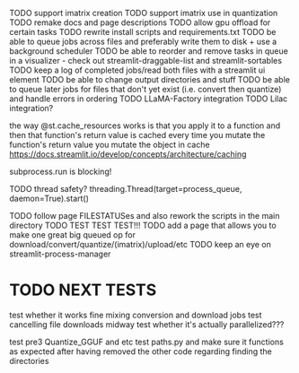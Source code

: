 TODO support imatrix creation
TODO support imatrix use in quantization
TODO remake docs and page descriptions
TODO allow gpu offload for certain tasks
TODO rewrite install scripts and requirements.txt
TODO be able to queue jobs across files and preferably write them to disk + use a background scheduler
TODO be able to reorder and remove tasks in queue in a visualizer - check out streamlit-draggable-list and streamlit-sortables
TODO keep a log of completed jobs/read both files with a streamlit ui element
TODO be able to change output directories and stuff
TODO be able to queue later jobs for files that don't yet exist (i.e. convert then quantize) and handle errors in ordering
TODO LLaMA-Factory integration
TODO Lilac integration?

the way @st.cache_resources works is that you apply it to a function and then that function's return value is cached
every time you mutate the function's return value you mutate the object in cache
https://docs.streamlit.io/develop/concepts/architecture/caching

subprocess.run is blocking!

TODO thread safety? threading.Thread(target=process_queue, daemon=True).start()

TODO follow page FILESTATUSes and also rework the scripts in the main directory
TODO TEST TEST TEST!!!
TODO add a page that allows you to make one great big queued op for download/convert/quantize/(imatrix)/upload/etc
TODO keep an eye on streamlit-process-manager

# TODO NEXT TESTS
test whether it works fine mixing conversion and download jobs
test cancelling file downloads midway
test whether it's actually parallelized???

test pre3 Quantize_GGUF and etc
test paths.py and make sure it functions as expected after having removed the other code regarding finding the directories